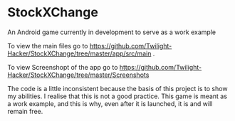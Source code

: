# StockXChange
An Android game currently in development to serve as a work example

To view the main files go to https://github.com/Twilight-Hacker/StockXChange/tree/master/app/src/main .

To view Screenshopt of the app go to https://github.com/Twilight-Hacker/StockXChange/tree/master/Screenshots

The code is a little inconsistent because the basis of this project is to show my abilities. I realise that this is not a good practice. This game is meant as a work example, and this is why, even after it is launched, it is and will remain free.
